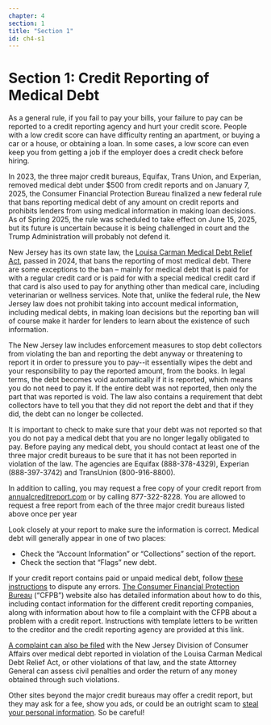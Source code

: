 ```yaml
---
chapter: 4
section: 1
title: "Section 1"
id: ch4-s1
---
```


# Section 1: Credit Reporting of Medical Debt

As a general rule, if you fail to pay your bills, your failure to pay can be reported to a credit reporting agency and hurt your credit score. People with a low credit score can have difficulty renting an apartment, or buying a car or a house, or obtaining a loan. In some cases, a low score can even keep you from getting a job if the employer does a credit check before hiring.

In 2023, the three major credit bureaus, Equifax, Trans Union, and Experian, removed medical debt under $500 from credit reports and on January 7, 2025, the Consumer Financial Protection Bureau finalized a new federal rule that bans reporting medical debt of any amount on credit reports and prohibits lenders from using medical information in making loan decisions. As of Spring 2025, the rule was scheduled to take effect on June 15, 2025, but its future is uncertain because it is being challenged in court and the Trump Administration will probably not defend it.

New Jersey has its own state law, the [Louisa Carman Medical Debt Relief Act](https://pub.njleg.state.nj.us/Bills/2024/PL24/48_.PDF), passed in 2024, that bans the reporting of most medical debt. There are some exceptions to the ban – mainly for medical debt that is paid for with a regular credit card or is paid for with a special medical credit card if that card is also used to pay for anything other than medical care, including veterinarian or wellness services. Note that, unlike the federal rule, the New Jersey law does not prohibit taking into account medical information, including medical debts, in making loan decisions but the reporting ban will of course make it harder for lenders to learn about the existence of such information.

The New Jersey law includes enforcement measures to stop debt collectors from violating the ban and reporting the debt anyway or threatening to report it in order to pressure you to pay--it essentially wipes the debt and your responsibility to pay the reported amount, from the books. In legal terms, the debt becomes void automatically if it is reported, which means you do not need to pay it. If the entire debt was not reported, then only the part that was reported is void. The law also contains a requirement that debt collectors have to tell you that they did not report the debt and that if they did, the debt can no longer be collected.

It is important to check to make sure that your debt was not reported so that you do not pay a medical debt that you are no longer legally obligated to pay. Before paying any medical debt, you should contact at least one of the three major credit bureaus to be sure that it has not been reported in violation of the law. The agencies are Equifax (888-378-4329), Experian (888-397-3742) and TransUnion (800-916-8800).

In addition to calling, you may request a free copy of your credit report from [annualcreditreport.com](https://www.annualcreditreport.com/index.action) or by calling 877-322-8228. You are allowed to request a free report from each of the three major credit bureaus listed above once per year

Look closely at your report to make sure the information is correct. Medical debt will generally appear in one of two places:

- Check the “Account Information” or “Collections” section of the report.
- Check the section that “Flags” new debt.

If your credit report contains paid or unpaid medical debt, follow [these instructions](https://pirg.org/articles/how-make-sure-your-credit-reports-dont-include-paid-medical-debt-0/) to dispute any errors. [The Consumer Financial Protection Bureau](https://www.consumerfinance.gov/ask-cfpb/how-do-i-dispute-an-error-on-my-credit-report-en-314/) (“CFPB”) website also has detailed information about how to do this, including contact information for the different credit reporting companies, along with information about how to file a complaint with the CFPB about a problem with a credit report. Instructions with template letters to be written to the creditor and the credit reporting agency are provided at this link.

[A complaint can also be filed](https://www.njconsumeraffairs.gov/Pages/Consumer-Complaints.aspx) with the New Jersey Division of Consumer Affairs over medical debt reported in violation of the Louisa Carman Medical Debt Relief Act, or other violations of that law, and the state Attorney General can assess civil penalties and order the return of any money obtained through such violations.

Other sites beyond the major credit bureaus may offer a credit report, but they may ask for a fee, show you ads, or could be an outright scam to [steal your personal information](https://pirg.org/resources/protecting-yourself-identity-theft/). So be careful!

